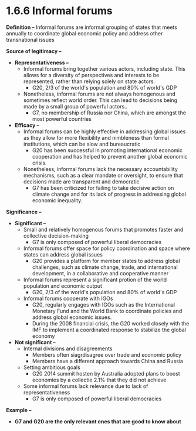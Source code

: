 # 1.6.6 Informal forums

**Definition –** Informal forums are informal grouping of states that meets annually to coordinate global economic policy and address other transnational issues 

**Source of legitimacy –**

- **Representativeness –** 
	- Informal forums bring together various actors, including state. This allows for a diversity of perspectives and interests to be represented, rather than relying solely on state actors.
		- G20, 2/3 of the world's population and 80% of world's GDP
	- Nonetheless, informal forums are not always homogenous and sometimes reflect world order. This can lead to decisions being made by a small group of powerful actors..
		- G7, no membership of Russia nor China, which are amongst the most powerful countries
- **Efficacy –**
	- Informal forums can be highly effective in addressing global issues as they allow for more flexibility and nimbleness than formal institutions, which can be slow and bureaucratic
		- G20 has been successful in promoting international economic cooperation and has helped to prevent another global economic crisis.
	- Nonetheless, informal forums lack the necessary accountability mechanisms, such as a clear mandate or oversight, to ensure that decisions made are transparent and democratic
		- G7 has been criticized for failing to take decisive action on climate change and for its lack of progress in addressing global economic inequality.

**Significance –**

- **Significant –**
	- Small and relatively homogenous forums that promotes faster and collective decision-making
		- G7 is only composed of powerful liberal democracies
	- Informal forums offer space for policy coordination and space where states can address global issues
		- G20 provides a platform for member states to address global challenges, such as climate change, trade, and international development, in a collaborative and cooperative manner
	- Informal forums represent a significant protion of the world population and economic output
		- G20, 2/3 of the world's population and 80% of world's GDP
	- Informal forums cooperate with IGOs
		- G20, regularly engages with IGOs such as the International Monetary Fund and the World Bank to coordinate policies and address global economic issues.
		- During the 2008 financial crisis, the G20 worked closely with the IMF to implement a coordinated response to stabilize the global economy
- **Not significant –** 
	- Internal divisions and disagreements
		- Members often siagrdisagree over trade and economic policy
		- Members have a different approach towards China and Russia
	- Setting ambitious goals
		- G20 2014 summit hosten by Australia adopted plans to boost economies by a collectie 2.1% that they did not achieve
	- Some informal forums lack relevance due to lack of representativeness
		- G7 is only composed of powerful liberal democracies

**Example –**

- **G7 and G20 are the only relevant ones  that are good to know about**